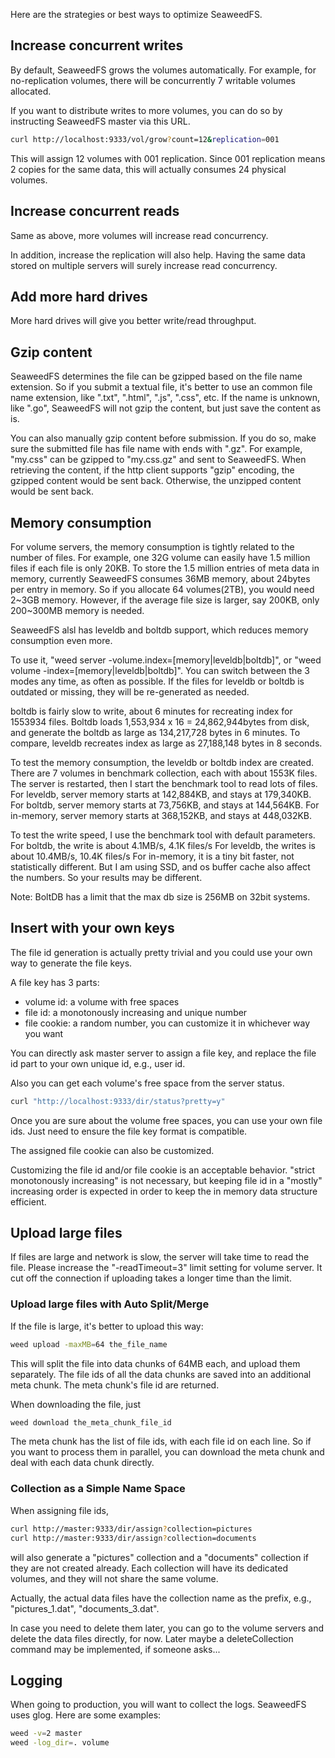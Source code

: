 Here are the strategies or best ways to optimize SeaweedFS.

## Increase concurrent writes

By default, SeaweedFS grows the volumes automatically. For example, for no-replication volumes, there will be concurrently 7 writable volumes allocated.

If you want to distribute writes to more volumes, you can do so by instructing SeaweedFS master via this URL.

```bash	
curl http://localhost:9333/vol/grow?count=12&replication=001
```

This will assign 12 volumes with 001 replication. Since 001 replication means 2 copies for the same data, this will actually consumes 24 physical volumes.

## Increase concurrent reads

Same as above, more volumes will increase read concurrency.

In addition, increase the replication will also help. Having the same data stored on multiple servers will surely increase read concurrency.

## Add more hard drives

More hard drives will give you better write/read throughput.

## Gzip content

SeaweedFS determines the file can be gzipped based on the file name extension. So if you submit a textual file, it's better to use an common file name extension, like ".txt", ".html", ".js", ".css", etc. If the name is unknown, like ".go", SeaweedFS will not gzip the content, but just save the content as is.

You can also manually gzip content before submission. If you do so, make sure the submitted file has file name with ends with ".gz". For example, "my.css" can be gzipped to "my.css.gz" and sent to SeaweedFS. When retrieving the content, if the http client supports "gzip" encoding, the gzipped content would be sent back. Otherwise, the unzipped content would be sent back.

## Memory consumption

For volume servers, the memory consumption is tightly related to the number of files. For example, one 32G volume can easily have 1.5 million files if each file is only 20KB. To store the 1.5 million entries of meta data in memory, currently SeaweedFS consumes 36MB memory, about 24bytes per entry in memory. So if you allocate 64 volumes(2TB), you would need 2~3GB memory. However, if the average file size is larger, say 200KB, only 200~300MB memory is needed.

SeaweedFS alsl has leveldb and boltdb support, which reduces memory consumption even more.

To use it, "weed server -volume.index=[memory|leveldb|boltdb]", or "weed volume -index=[memory|leveldb|boltdb]". You can switch between the 3 modes any time, as often as possible. If the files for leveldb or boltdb is outdated or missing, they will be re-generated as needed.

boltdb is fairly slow to write, about 6 minutes for recreating index for 1553934 files. Boltdb loads 1,553,934 x 16 = 24,862,944bytes from disk, and generate the boltdb as large as 134,217,728 bytes in 6 minutes.
To compare, leveldb recreates index as large as 27,188,148 bytes in 8 seconds.

To test the memory consumption, the leveldb or boltdb index are created. There are 7 volumes in benchmark collection, each with about 1553K files. The server is restarted, then I start the benchmark tool to read lots of files.
For leveldb, server memory starts at 142,884KB, and stays at 179,340KB.
For boltdb, server memory starts at 73,756KB, and stays at 144,564KB.
For in-memory, server memory starts at 368,152KB, and stays at 448,032KB.

To test the write speed, I use the benchmark tool with default parameters.
For boltdb, the write is about 4.1MB/s, 4.1K files/s
For leveldb, the writes is about 10.4MB/s, 10.4K files/s
For in-memory, it is a tiny bit faster, not statistically different. But I am using SSD, and os buffer cache also affect the numbers. So your results may be different.

Note: BoltDB has a limit that the max db size is 256MB on 32bit systems.

## Insert with your own keys

The file id generation is actually pretty trivial and you could use your own way to generate the file keys.

A file key has 3 parts:

- volume id: a volume with free spaces
- file id: a monotonously increasing and unique number
- file cookie: a random number, you can customize it in whichever way you want

You can directly ask master server to assign a file key, and replace the file id part to your own unique id, e.g., user id.

Also you can get each volume's free space from the server status.

```bash
curl "http://localhost:9333/dir/status?pretty=y"
```

Once you are sure about the volume free spaces, you can use your own file ids. Just need to ensure the file key format is compatible.

The assigned file cookie can also be customized.

Customizing the file id and/or file cookie is an acceptable behavior. "strict monotonously increasing" is not necessary, but keeping file id in a "mostly" increasing order is expected in order to keep the in memory data structure efficient.

## Upload large files

If files are large and network is slow, the server will take time to read the file. Please increase the "-readTimeout=3" limit setting for volume server. It cut off the connection if uploading takes a longer time than the limit.

### Upload large files with Auto Split/Merge

If the file is large, it's better to upload this way:

```bash
weed upload -maxMB=64 the_file_name
```

This will split the file into data chunks of 64MB each, and upload them separately. The file ids of all the data chunks are saved into an additional meta chunk. The meta chunk's file id are returned.

When downloading the file, just

```bash
weed download the_meta_chunk_file_id
```

The meta chunk has the list of file ids, with each file id on each line. So if you want to process them in parallel, you can download the meta chunk and deal with each data chunk directly.

### Collection as a Simple Name Space

When assigning file ids,

```bash
curl http://master:9333/dir/assign?collection=pictures
curl http://master:9333/dir/assign?collection=documents
```

will also generate a "pictures" collection and a "documents" collection if they are not created already. Each collection will have its dedicated volumes, and they will not share the same volume.

Actually, the actual data files have the collection name as the prefix, e.g., "pictures_1.dat", "documents_3.dat".

In case you need to delete them later, you can go to the volume servers and delete the data files directly, for now. Later maybe a deleteCollection command may be implemented, if someone asks...

## Logging

When going to production, you will want to collect the logs. SeaweedFS uses glog. Here are some examples:

```bash
weed -v=2 master
weed -log_dir=. volume
```